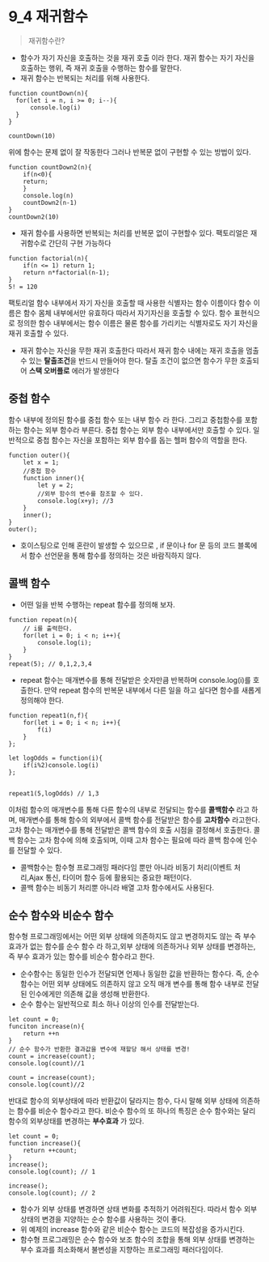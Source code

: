 # 9_4 재귀함수
> 재귀함수란?
- 함수가 자기 자신을 호출하는 것을 재귀 호출 이라 한다. 재귀 함수는 자기 자신을 호출하는 행위, 즉 재귀 호출을 수행하는 함수를 말한다.
- 재귀 함수는 반복되는 처리를 위해 사용한다.

```
function countDown(n){
  for(let i = n, i >= 0; i--){
      console.log(i)
  }
}

countDown(10)
```
위에 함수는 문제 없이 잘 작동한다 그러나 반복문 없이 구현할 수 있는 방법이 있다.
```
function countDown2(n){
    if(n<0){
    return;
    }
    console.log(n)
    countDown2(n-1)
}
countDown2(10)
```
- 재귀 함수를 사용하면 반복되는 처리를 반복문 없이 구현할수 있다.
팩토리얼은 재귀함수로 간단히 구현 가능하다
```
function factorial(n){
    if(n <= 1) return 1;
    return n*factorial(n-1);
}
5! = 120
```
팩토리얼 함수 내부에서 자기 자신을 호출할 때 사용한 식별자는 함수 이름이다 함수 이름은 함수 몸체 내부에서만 유효하다 따라서 자기자신을 호출할 수 있다. 함수 표현식으로 정의한 함수 내부에서는 함수 이름은 물론 함수를 가리키는 식별자로도 자기 자신을 재귀 호출할 수 있다.
- 재귀 함수는 자신을 무한 재귀 호출한다 따라서 재귀 함수 내에는 재귀 호출을 멈출수 있는 **탈출조건**을 반드시 만들어야 한다. 탈출 조건이 없으면 함수가 무한 호출되어 **스택 오버플로** 에러가 발생한다

## 중첩 함수
함수 내부에 정의된 함수를 중첩 함수 또는 내부 함수 라 한다. 그리고 중첩함수를 포함하는 함수는 외부 함수라 부른다. 중첩 함수는 외부 함수 내부에서만 호출할 수 있다. 일반적으로 중첩 함수는 자신을 포함하는 외부 함수를 돕는 헬퍼 함수의 역할을 한다.

```
function outer(){
    let x = 1;
    //중첩 함수
    function inner(){
        let y = 2;
        //외부 함수의 변수를 참조할 수 있다.
        console.log(x+y); //3
    }
    inner();
}
outer();
```
- 호이스팅으로 인해 혼란이 발생할 수 있으므로 , if 문이나 for 문 등의 코드 블록에서 함수 선언문을 통해 함수를 정의하는 것은 바람직하지 않다.

## 콜백 함수
- 어떤 일을 반복 수행하는 repeat 함수를 정의해 보자.
```
function repeat(n){
    // i를 출력한다.
    for(let i = 0; i < n; i++){
        console.log(i);
    }
}
repeat(5); // 0,1,2,3,4
```

- repeat 함수는 매개변수를 통해 전달받은 숫자만큼 반복하며 console.log(i)를 호출한다. 만약 repeat 함수의 반복문 내부에서 다른 일을 하고 싶다면 함수를 새롭게 정의해야 한다.
```
function repeat1(n,f){
    for(let i = 0; i < n; i++){
        f(i)
    }
};

let logOdds = function(i){
    if(i%2)console.log(i)
};


repeat1(5,logOdds) // 1,3
```
이처럼 함수의 매개변수를 통해 다른 함수의 내부로 전달되는 함수를 **콜백함수** 라고 하며, 매개변수를 통해 함수의 외부에서 콜백 함수를 전달받은 함수를 **고차함수** 라고한다. 고차 함수는 매개변수를 통해 전달받은 콜백 함수의 호출 시점을 결정해서 호출한다. 콜백 함수는 고차 함수에 의해 호출되며, 이때 고차 함수는 필요에 따라 콜백 함수에 인수를 전달할 수 있다.
- 콜백함수는 함수형 프로그래밍 패러다임 뿐만 아니라 비동기 처리(이벤트 처리,Ajax 통신, 타이머 함수 등에 활용되는 중요한 패턴이다.
- 콜백 함수는 비동기 처리뿐 아니라 배열 고차 함수에서도 사용된다.

## 순수 함수와 비순수 함수
함수형 프로그래밍에서는 어떤 외부 상태에 의존하지도 않고 변경하지도 않는 즉 부수 효과가 없는 함수를 순수 함수 라 하고,외부 상태에 의존하거나 외부 상태를 변경하는, 즉 부수 효과가 있는 함수를 비순수 함수라고 한다.

- 순수함수는 동일한 인수가 전달되면 언제나 동일한 값을 반환하는 함수다.
즉, 순수 함수는 어떤 외부 상태에도 의존하지 않고 오직 매개 변수를 통해 함수 내부로 전달된 인수에게만 의존해 값을 생성해 반환한다.
- 순수 함수는 일반적으로 최소 하나 이상의 인수를 전달받는다. 
```
let count = 0;
funciton increase(n){
    return ++n
}
// 순수 함수가 반환한 결과값을 변수에 재할당 해서 상태를 변경!
count = increase(count);
console.log(count)//1

count = increase(count);
console.log(count)//2
```
반대로 함수의 외부상태에 따라 반환값이 달라지는 함수, 다시 말해 외부 상태에 의존하는 함수를 비순수 함수라고 한다.
비순수 함수의 또 하나의 특징은 순수 함수와는 달리 함수의 외부상태를 변경하는 **부수효과** 가 있다.
```
let count = 0;
function increase(){
    return ++count;
}
increase();
console.log(count); // 1

increase();
console.log(count); // 2
```
- 함수가 외부 상태를 변경하면 상태 변화를 추적하기 어려워진다. 따라서 함수 외부 상태의 변경을 지양하는 순수 함수를 사용하는 것이 좋다.
- 위 예제의 increase 함수와 같은 비순수 함수는 코드의 복잡성을 증가시킨다.
- 함수형 프로그래밍은 순수 함수와 보조 함수의 조합을 통해 외부 상태를 변경하는 부수 효과를 최소화해서 불변성을 지향하는 프로그래밍 패러다임이다.